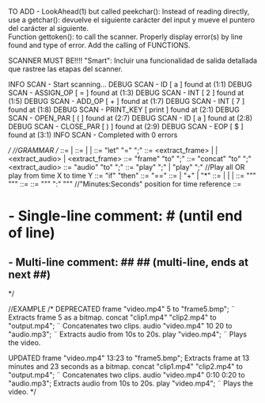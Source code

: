 
TO ADD -
LookAhead(1) but called  peekchar():
Instead of reading directly, use a getchar(): 
devuelve el siguiente carácter del input y mueve el puntero del carácter al siguiente.  
Function  gettoken(): to call the scanner.
Properly display error(s) by line found and type of error.
Add the calling of FUNCTIONS. 

SCANNER MUST BE!!!!
"Smart":  Incluir una funcionalidad de salida detallada que rastree las etapas del scanner.

INFO SCAN - Start scanning… 
DEBUG SCAN - ID [ a ] found at (1:1) 
DEBUG SCAN - ASSIGN_OP [ = ] found at (1:3)
DEBUG SCAN - INT [ 2 ] found at (1:5) 
DEBUG SCAN - ADD_OP [ + ] found at (1:7) 
DEBUG SCAN - INT [ 7 ] found at (1:8) 
DEBUG SCAN - PRINT_KEY [ print ] found at (2:1) 
DEBUG SCAN - OPEN_PAR [ ( ] found at (2:7) 
DEBUG SCAN - ID [ a ] found at (2:8) 
DEBUG SCAN - CLOSE_PAR [ ) ] found at (2:9) 
DEBUG SCAN - EOP [ $ ] found at (3:1) 
INFO SCAN - Completed with 0 errors   

*/
//GRAMMAR
/*
<program>   ::= <statement> | <statement> <program>
<statement> ::= <assign> | <command> | <if>
<assign>    ::= "let" <ID> "=" <expression> ";"
<command>   ::= <extract_frame> | <concatenate> | <extract_audio> | <play>
    <extract_frame> ::= "frame" <expression> <expression> "to" <string> ";"
    <concatenate>   ::= "concat" <expression> <expression> "to" <string> ";"
    <extract_audio> ::= "audio" <expression> <expression> <expression> "to" <string> ";"
<play> ::= "play" <expression> ";" | "play" <expression> <expression> <expression> ";"    //Play all OR play from time X to time Y
<if>   ::= "if" <condition> "then" <statement>
<condition> ::= <expression> "==" <expression>
<expression> ::= <term> | <term> "+" <expression> | <term> "*" <expression>
<term> ::= <number> | <string> | <time> | <ID>
<string> ::= "\"" <filename> "\""
<number> ::= <integer>
<time>   ::= "\"" <integer> ":" <integer> "\""    //"Minutes:Seconds" position for time reference
<ID>     ::= <alphabetic string>

#  - Single-line comment: # <text> (until end of line)
## - Multi-line comment: ## <text> ## (multi-line, ends at next ##)
*/

//EXAMPLE
/*
DEPRECATED
frame "video.mp4" 5 to "frame5.bmp";             ¨ Extracts frame 5 as a bitmap.
concat "clip1.mp4" "clip2.mp4" to "output.mp4"; ¨ Concatenates two clips.
audio "video.mp4" 10 20 to "audio.mp3";         ¨ Extracts audio from 10s to 20s.
play "video.mp4";                               ¨ Plays the video.

UPDATED
frame "video.mp4" 13:23 to "frame5.bmp";          Extracts frame at 13 minutes and 23 seconds as a bitmap.
concat "clip1.mp4" "clip2.mp4" to "output.mp4"; ¨ Concatenates two clips.
audio "video.mp4" 0:10 0:20 to "audio.mp3";       Extracts audio from 10s to 20s.
play "video.mp4";                               ¨ Plays the video.
*/
